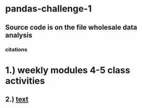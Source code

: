 # pandas-challenge-1

## Source code is on the file wholesale data analysis ##

### citations ###

#  1.) weekly modules 4-5 class activities ##

## 2.) [text](https://chatgpt.com/c/67314d41-5e90-800e-b504-62aef74de926) ##
 